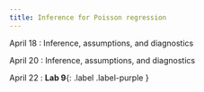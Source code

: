 ```yaml
---
title: Inference for Poisson regression
---
```


April 18
: Inference, assumptions, and diagnostics

April 20
: Inference, assumptions, and diagnostics

April 22
: **Lab 9**{: .label .label-purple }